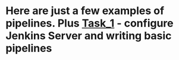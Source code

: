 # Here are just a few examples of pipelines. Plus [Task_1](https://github.com/RuslanSerdiuk/DevOps_Tasks_and_solutions/tree/CI/CD/CICD/Task_1) - configure Jenkins Server and writing basic pipelines